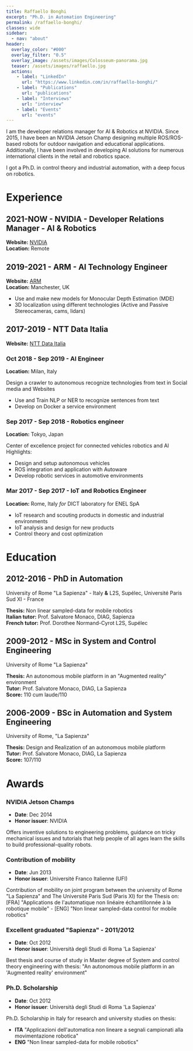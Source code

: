```yaml
---
title: Raffaello Bonghi
excerpt: "Ph.D. in Automation Engineering"
permalink: /raffaello-bonghi/
classes: wide
sidebar:
  - nav: "about"
header:
  overlay_color: "#000"
  overlay_filter: "0.5"
  overlay_image: /assets/images/Colosseum-panorama.jpg
  teaser: /assets/images/raffaello.jpg
  actions:
    - label: "LinkedIn"
      url: "https://www.linkedin.com/in/raffaello-bonghi/"
    - label: "Publications"
      url: "publications"
    - label: "Interviews"
      url: "interview"
    - label: "Events"
      url: "events"
---
```


I am the developer relations manager for AI & Robotics at NVIDIA. Since 2015, I have been an NVIDIA Jetson Champ designing multiple ROS/ROS-based robots for outdoor navigation and educational applications. Additionally, I have been involved in developing AI solutions for numerous international clients in the retail and robotics space.

I got a Ph.D. in control theory and industrial automation, with a deep focus on robotics.

# Experience

## 2021-NOW - NVIDIA  - Developer Relations Manager - AI & Robotics
**Website:** [NVIDIA](https://www.nvidia.com/)<br/>
**Location:** Remote

## 2019-2021 - ARM - AI Technology Engineer
**Website:** [ARM](https://www.arm.com/)<br/>
**Location:** Manchester, UK

* Use and make new models for Monocular Depth Estimation (MDE)
* 3D localization using different technologies (Active and Passive Stereocameras, cams, lidars)

## 2017-2019 - NTT Data Italia
**Website:** [NTT Data Italia](https://it.nttdata.com/)
### Oct 2018 - Sep 2019 - AI Engineer
**Location:** Milan, Italy

Design a crawler to autonomous recognize technologies from text in Social media and Websites
* Use and Train NLP or NER to recognize sentences from text
* Develop on Docker a service environment

### Sep 2017 - Sep 2018 - Robotics engineer
**Location:** Tokyo, Japan

Center of excellence project for connected vehicles robotics and AI<br/>
Highlights:
* Design and setup autonomous vehicles
* ROS integration and application with Autoware
* Develop robotic services in automotive environments

### Mar 2017 - Sep 2017 - IoT and Robotics Engineer
**Location:** Rome, Italy *for* DICT laboratory for ENEL SpA
* IoT research and scouting products in domestic and industrial environments
* IoT analysis and design for new products
* Control theory and cost optimization

# Education

## 2012-2016 - PhD in Automation
University of Rome "La Sapienza" - Italy **&** L2S, Supélec, Université Paris Sud XI - France

**Thesis:** Non linear sampled-data for mobile robotics <br/>
**Italian tutor:** Prof. Salvatore Monaco, DIAG, Sapienza <br/>
**French tutor:** Prof. Dorothee Normand-Cyrot L2S, Supélec

## 2009-2012 - MSc in System and Control Engineering
University of Rome "La Sapienza"

**Thesis:** An autonomous mobile platform in an "Augmented reality" environment <br/>
**Tutor:** Prof. Salvatore Monaco, DIAG, La Sapienza <br/>
**Score:** 110 cum laude/110

## 2006-2009 - BSc in Automation and System Engineering
University of Rome, "La Sapienza"

**Thesis:** Design and Realization of an autonomous mobile platform <br/>
**Tutor:** Prof. Salvatore Monaco, DIAG, La Sapienza <br/>
**Score:** 107/110

# Awards

### NVIDIA Jetson Champs
* **Date**: Dec 2014  
* **Honor issuer**: NVIDIA

Offers inventive solutions to engineering problems, guidance on tricky mechanical issues and tutorials that help people of all ages learn the skills to build professional-quality robots.

### Contribution of mobility
* **Date**: Jun 2013
* **Honor issuer**: Université Franco Italienne (UFI)

Contribution of mobility on joint program between the university of Rome "La Sapienza" and The Université Paris Sud (Paris XI) for the Thesis on: [FRA] "Applications de l'automatique non linéaire échantillonnée à la robotique mobile" - [ENG] "Non linear sampled-data control for mobile robotics"

### Excellent graduated "Sapienza" - 2011/2012
* **Date**: Oct 2012
* **Honor issuer**: Università degli Studi di Roma 'La Sapienza'

Best thesis and course of study in Master degree of System and control theory engineering with thesis: "An autonomous mobile platform in an 'Augmented reality' environment"

### Ph.D. Scholarship
* **Date**: Oct 2012
* **Honor issuer**: Università degli Studi di Roma 'La Sapienza'

Ph.D. Scholarship in Italy for research and university studies on thesis:
* **ITA** "Applicazioni dell'automatica non lineare a segnali campionati alla movimentazione robotica"
* **ENG** "Non linear sampled-data for mobile robotics"